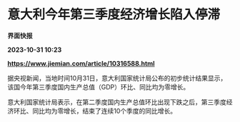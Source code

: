 # 意大利今年第三季度经济增长陷入停滞
**界面快报**

**2023-10-31 10:23**

**https://www.jiemian.com/article/10316588.html**

据央视新闻，当地时间10月31日，意大利国家统计局公布的初步统计结果显示，该国今年第三季度国内生产总值（GDP）环比、同比均为零增长。

意大利国家统计局表示，在第二季度国内生产总值环比出现下跌之后，第三季度经济环比、同比均为零增长，结束了连续10个季度的同比增长。